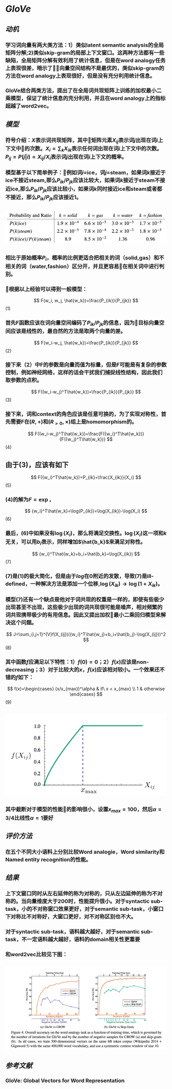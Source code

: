 # ***GloVe***

## ***动机***
### 学习词向量有两大类方法：1）类似latent semantic analysis的全局矩阵分解;2)类似skip-gram的局部上下文窗口。这两种方法都有一些缺陷，全局矩阵分解有效利用了统计信息，但是在word analogy任务上表现很差，暗示了向量空间结构不是最优的，类似skip-gram的方法在word analogy上表现很好，但是没有充分利用统计信息。
### GloVe结合两类方法，提出了在全局词共现矩阵上训练的加权最小二乘模型，保证了统计信息的充分利用，并且在word analogy上的指标超越了word2vec。

## ***模型***
### 符号介绍：$X$表示词共现矩阵，其中矩阵元素$X_{ij}$表示词$j$出现在词$i$上下文中的次数。$X_i=\sum_k X_{ik}$表示任何词出现在词$i$上下文中的次数。$P_{ij}=P(j|i)=X_{ij}/X_i$表示词$j$出现在词$i$上下文的概率。
### 模型基于以下简单例子：例如词$i$=ice，词$j$=steam，如果词$k$接近于ice不接近steam,那么$P_{ik}/P_{jk}$应该比较大，如果词$k$接近于steam不接近ice,那么$P_{ik}/P_{jk}$应该比较小，如果词$k$同时接近ice和steam或者都不接近，那么$P_{ik}/P_{jk}$应该接近1。
## ![example](example.png)
### 相比于原始概率$P_i$，概率的比例更适合把相关的词（solid,gas）和不相关的词（water,fashion）区分开，并且更容易在相关词中进行判别。
### 根据以上经验可以得到一般模型：
$$
F(w_i, w_j, \hat{w_k})=\frac{P_{ik}}{P_{jk}}
$$ (1)
### 首先F函数应该在词向量空间编码了$P_{ik}/P_{jk}$的信息，因为目标向量空间应该是线性的，最自然的方法是取两个向量的差。
$$
F(w_i-w_j, \hat{w_k})=\frac{P_{ik}}{P_{jk}}
$$ (2)
### 接下来（2）中F的参数是向量而值为标量，但是F可能是有复杂的参数控制，例如神经网络，这样的话会干扰我们捕捉线性结构，因此我们取参数的点积。
$$
F((w_i-w_j)^T\hat{w_k})=\frac{P_{ik}}{P_{jk}}
$$ (3)
### 接下来，词和context的角色应该是任意可换的，为了实现对称性，首先需要F在$(R, +)$和$(R_{>0}, \times)$组上是homomorphism的。
$$
F((w_i-w_j)^T\hat{w_k})=\frac{F({w_i}^T\hat{w_k})}{F({w_j}^T\hat{w_k})}
$$ (4)
## 由于(3)，应该有如下
$$
F({w_i}^T\hat{w_k})=P_{ik}=\frac{X_{ik}}{X_i}
$$ (5)
### (4)的解为$F=\exp$，
$$
{w_i}^T\hat{w_k}=\log(P_{ik})=\log(X_{ik})-\log(X_i)
$$ (6)
### 最后，(6)中如果没有$\log(X_i)$，那么将满足交换性。$\log(X_i)$这一项和$k$无关，可以用$b_i$表示，同样增加$\hat{b_k}$来满足对称性。
$$
{w_i}^T\hat{w_k}+b_i+\hat{b_k}=\log(X_{ik})
$$ (7)
### (7)是(1)的极大简化，但是由于$log$在0附近的发散，导致(7)是ill-defined，一种解决方法是添加一个位移,$\log(X_{ik})\rightarrow\log(1+X_{ik})$。
### 模型(7)还有一个缺点是他对于词共现的权重是一样的，即使有些极少出现甚至不出现，这些极少出现的词共现很可能是噪声，相对频繁的词共现携带极少的有用信息。因此又提出加权最小二乘回归模型来解决这个问题。
$$
J=\sum_{i,j=1}^{V}f(X_{ij})({w_i}^T\hat{w_j}+b_i+\hat{b_j}-\log(X_{ij}))^2
$$ (8)
### 其中函数$f$应满足以下特性：1）$f(0)=0$；2）$f(x)$应该是non-decreasing；3）对于比较大的$x$，$f(x)$应该相对较小。一个效果还不错的$f$如下：
$$
f(x)=\begin{cases}
        (x/x_{max})^\alpha & if\ x < x_{max} \\
        1 & otherwise
    \end{cases}
$$ (9)
## ![f(x)](f(x).png)
### 其中截断对于模型的性能的影响很小，设置$x_{max}=100$，然后$\alpha=3/4$比线性$\alpha=1$要好

## ***评价方法***
### 在五个不同大小语料上分别比较Word analogie，Word similarity和Named entity recognition的性能。

## ***结果***
### 上下文窗口同时从左右延伸的称为对称的，只从左边延伸的称为不对称的。当向量维度大于200时，性能提升很小。对于syntactic sub-task，小的不对称窗口效果更好，对于semantic sub-task，小窗口下对称比不对称好，大窗口更好，对不对称区别也不大。
### 对于syntactic sub-task，语料越大越好，对于semantic sub-task，不一定语料越大越好，语料的domain相关性更重要
### 和word2vec比较见下图：
## ![cmp_w2v](cmp_w2v.png)

## ***参考文献***
### GloVe: Global Vectors for Word Representation